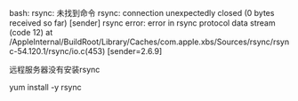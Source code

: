
bash: rsync: 未找到命令
rsync: connection unexpectedly closed (0 bytes received so far) [sender]
rsync error: error in rsync protocol data stream (code 12) at /AppleInternal/BuildRoot/Library/Caches/com.apple.xbs/Sources/rsync/rsync-54.120.1/rsync/io.c(453) [sender=2.6.9]

远程服务器没有安装rsync

 yum install -y rsync